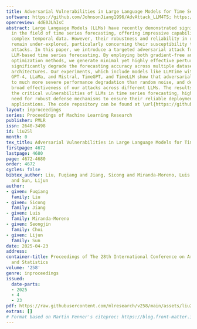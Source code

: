 ```yaml
---
title: Adversarial Vulnerabilities in Large Language Models for Time Series Forecasting
software: https://github.com/JohnsonJiang1996/AdvAttack_LLM4TS; https://fuqliu.github.io/attack-llm4ts/
openreview: 4dE0JLhIsC
abstract: Large Language Models (LLMs) have recently demonstrated significant potential
  in the field of time series forecasting, offering impressive capabilities in handling
  complex temporal data. However, their robustness and reliability in real-world applications
  remain under-explored, particularly concerning their susceptibility to adversarial
  attacks. In this paper, we introduce a targeted adversarial attack framework for
  LLM-based time series forecasting. By employing both gradient-free and black-box
  optimization methods, we generate minimal yet highly effective perturbations that
  significantly degrade the forecasting accuracy across multiple datasets and LLM
  architectures. Our experiments, which include models like LLMTime with GPT-3.5,
  GPT-4, LLaMa, and Mistral, TimeGPT, and TimeLLM show that adversarial attacks lead
  to much more severe performance degradation than random noise, and demonstrate the
  broad effectiveness of our attacks across different LLMs. The results underscore
  the critical vulnerabilities of LLMs in time series forecasting, highlighting the
  need for robust defense mechanisms to ensure their reliable deployment in practical
  applications. The code repository can be found at \url{https://github.com/JohnsonJiang1996/AdvAttack_LLM4TS.}
layout: inproceedings
series: Proceedings of Machine Learning Research
publisher: PMLR
issn: 2640-3498
id: liu25l
month: 0
tex_title: Adversarial Vulnerabilities in Large Language Models for Time Series Forecasting
firstpage: 4672
lastpage: 4680
page: 4672-4680
order: 4672
cycles: false
bibtex_author: Liu, Fuqiang and Jiang, Sicong and Miranda-Moreno, Luis and Choi, Seongjin
  and Sun, Lijun
author:
- given: Fuqiang
  family: Liu
- given: Sicong
  family: Jiang
- given: Luis
  family: Miranda-Moreno
- given: Seongjin
  family: Choi
- given: Lijun
  family: Sun
date: 2025-04-23
address:
container-title: Proceedings of The 28th International Conference on Artificial Intelligence
  and Statistics
volume: '258'
genre: inproceedings
issued:
  date-parts:
  - 2025
  - 4
  - 23
pdf: https://raw.githubusercontent.com/mlresearch/v258/main/assets/liu25l/liu25l.pdf
extras: []
# Format based on Martin Fenner's citeproc: https://blog.front-matter.io/posts/citeproc-yaml-for-bibliographies/
---
```

